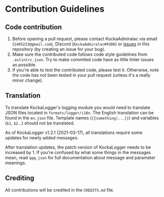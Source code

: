 # Contribution Guidelines
## Code contribution
1. Before opening a pull request, please contact KockaAdmiralac via email (`1405223@gmail.com`), Discord (`KockaAdmiralac#9306`) or [issues](https://github.com/KockaAdmiralac/KockaLogger/issues) in this repository (by creating an issue for your bug).
2. Make sure the contributed code follows code style guidelines from `.eslintrc.json`. Try to make commited code have as little linter issues as possible.
3. If you're able to test the contributed code, please test it. Otherwise, note the code has not been tested in your pull request (unless it's a really minor change).

## Translation
To translate KockaLogger's logging module you would need to translate JSON files located in `formats/logger/i18n`. The English translation can be found in the `en.json` file. Template names (`{{something|...}}`) and variables (`$1`, `$2`...) should not be translated.

As of KockaLogger v1.2.1 (2021-03-17), all translations require some updates for newly added messages.

After translation updates, the patch version of KockaLogger needs to be increased by 1. If you're confused by what some things in the messages mean, read `qqq.json` for full documentation about message and parameter meanings.

## Crediting
All contributions will be credited in the `CREDITS.md` file.
